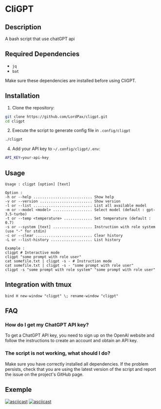# CliGPT

## Description

A bash script that use chatGPT api

## Required Dependencies

-   `jq`
-   `bat`

Make sure these dependencies are installed before using CliGPT.

## Installation

1. Clone the repository:

```bash
git clone https://github.com/LordPax/cligpt.git
cd cligpt
```

2. Execute the script to generate config file in `.config/cligpt`

```bash
./cligpt
```

4. Add your API key to `~/.config/cligpt/.env`:

```bash
API_KEY=your-api-key
```

## Usage

```
Usage : cligpt [option] [text]

Option :
-h or --help ........................... Show help
-v or --version ........................ Show version
-l or --list ........................... List all available model
-m or --model <model> .................. Select model (default : gpt-3.5-turbo)
-t or --temp <temperature> ............. Set temperature (default : 0.7)
-s or --system [text] .................. Instruction with role system (use "-" for stdin)
-c or --clear .......................... Clear history
-L or --list-history ................... List history

Example :
cligpt # Interactive mode
cligpt "some prompt with role user"
cat somefile.txt | cligpt -s - # Instruction mode
cat somefile.txt | cligpt -s - "some prompt with role user"
cligpt -s "some prompt with role system" "some prompt with role user"
```

## Integration with tmux

```
bind H new-window "cligpt" \; rename-window "cligpt"
```

## FAQ

### How do I get my ChatGPT API key?

To get a ChatGPT API key, you need to sign up on the OpenAI website and follow the instructions to create an account and obtain an API key.

### The script is not working, what should I do?

Make sure you have correctly installed all dependencies. If the problem persists, check that you are using the latest version of the script and report the issue on the project's GitHub page.

## Exemple

[![asciicast](https://asciinema.org/a/568168.svg)](https://asciinema.org/a/568168)
[![asciicast](https://asciinema.org/a/568170.svg)](https://asciinema.org/a/568170)
